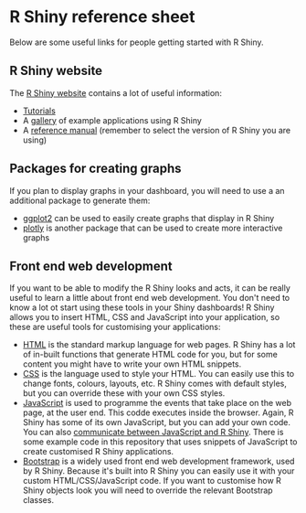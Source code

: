 # R Shiny reference sheet
Below are some useful links for people getting started with R Shiny.

## R Shiny website
The [R Shiny website](https://shiny.rstudio.com/) contains a lot of useful information:
- [Tutorials](https://shiny.rstudio.com/tutorial/)
- A [gallery](https://shiny.rstudio.com/gallery/) of example applications using R Shiny
- A [reference manual](https://shiny.rstudio.com/reference/shiny/) (remember to select the version of R Shiny you are using)

## Packages for creating graphs
If you plan to display graphs in your dashboard, you will need to use a an additional package to generate them:
- [ggplot2](https://ggplot2.tidyverse.org/) can be used to easily create graphs that display in R Shiny
- [plotly](https://plot.ly/r/) is another package that can be used to create more interactive graphs

## Front end web development
If you want to be able to modify the R Shiny looks and acts, it can be really useful to learn a little about front end web development. You don't need to know a lot ot start using these tools in your Shiny dashboards! R Shiny allows you to insert HTML, CSS and JavaScript into your application, so these are useful tools for customising your applications:
- [HTML](https://www.w3schools.com/html/) is the standard markup language for web pages. R Shiny has a lot of in-built functions that generate HTML code for you, but for some content you might have to write your own HTML snippets.
- [CSS](https://www.w3schools.com/css/) is the language used to style your HTML. You can easily use this to change fonts, colours, layouts, etc. R Shiny comes with default styles, but you can override these with your own CSS styles.
- [JavaScript](https://www.w3schools.com/js/) is used to programme the events that take place on the web page, at the user end. This codde executes inside the browser. Again, R Shiny has some of its own JavaScript, but you can add your own code. You can also [communicate between JavaScript and R Shiny](https://shiny.rstudio.com/articles/communicating-with-js.html). There is some example code in this repository that uses snippets of JavaScript to create customised R Shiny applications.
- [Bootstrap](https://www.w3schools.com/bootstrap/) is a widely used front end web development framework, used by R Shiny. Because it's built into R Shiny you can easily use it with your custom HTML/CSS/JavaScript code. If you want to customise how R Shiny objects look you will need to override the relevant Bootstrap classes. 
